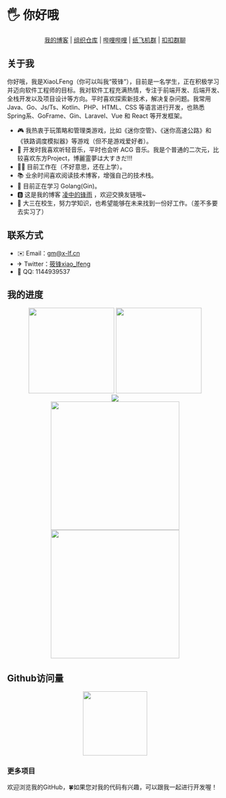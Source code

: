 # 🖐️ 你好哦

<div align="center">
    <a href="https://blog.x-lf.com">我的博客</a>
    <span>|</span>
    <a href="https://git-fy.cn/XiaoLFeng">组织仓库</a>
    <span>|</span>
    <a href="https://space.bilibili.com/244321572">哔哩哔哩</a>
    <span>|</span>
    <a href="https://t.me/xf_talk">纸飞机群</a>
    <span>|</span>
    <a href="https://qm.qq.com/cgi-bin/qm/qr?k=viCI56D_CRmtKMQZVzKCm9Rhy_0KUwVQ&jump_from=webapi">扣扣群聊</a>
</div>

## 关于我

你好哦，我是XiaoLFeng（你可以叫我“筱锋”），目前是一名学生，正在积极学习并迈向软件工程师的目标。我对软件工程充满热情，专注于前端开发、后端开发、全栈开发以及项目设计等方向。平时喜欢探索新技术，解决复杂问题。我常用 Java、Go、Js/Ts、Kotlin、PHP、HTML、CSS 等语言进行开发，也熟悉 Spring系、GoFrame、Gin、Laravel、Vue 和 React 等开发框架。


- 🎮 我热衷于玩策略和管理类游戏，比如《迷你空管》、《迷你高速公路》和《铁路调度模拟器》等游戏（但不是游戏爱好者）。
- 🎵 开发时我喜欢听轻音乐，平时也会听 ACG 音乐。我是个普通的二次元，比较喜欢东方Project，博麗霊夢は大すきだ!!!
- 👨‍💻 目前工作在（不好意思，还在上学）。
- 📚 业余时间喜欢阅读技术博客，增强自己的技术栈。
- 🌱 目前正在学习 Golang(Gin)。
- 🅱️ 这是我的博客 [凌中的锋雨](https://blog.x-lf.com/) ，欢迎交换友链哦~
- 🏢 大三在校生，努力学知识，也希望能够在未来找到一份好工作。（差不多要去实习了）

## 联系方式

- ✉️ Email：[gm@x-lf.cn](mailto:gm@x-lf.cn)
- ✈ Twitter：[筱锋xiao_lfeng](https://twitter.com/lfeng_xiao)
- 🐧 QQ: 1144939537


## 我的进度

<div align="center">
    <img src="https://api.githubtrends.io/user/svg/XiaoLFeng/langs?time_range=one_year&include_private=True&compact=True&theme=classic" style="height: 200px">
    <img src="https://github-readme-stats.vercel.app/api?username=XiaoLFeng&show_icons=true&include_all_commits=true&count_private=true&hide_border=true" style="height: 200px">
</div>
<div align="center">
    <img src="https://wakatime.com/share/@018eaa03-bf5e-4f9b-8514-34313eafccfa/a1d7bd8e-5645-41b0-9d48-34d0bba323ec.svg">
</div>
<div align="center">
    <img src="https://wakatime.com/share/@018eaa03-bf5e-4f9b-8514-34313eafccfa/c9b0215d-85ff-47af-a121-da50c97ca2c0.svg" style="height: 300px">
    <img src="https://wakatime.com/share/@018eaa03-bf5e-4f9b-8514-34313eafccfa/447493e6-8461-4f3e-b427-bfaed98e3ec6.svg" style="height: 300px">
</div>

## Github访问量
<div align="center">
    <img src="https://api.moedog.org/count/@XiaoLFeng.readme" style="height: 150px">
</div>

### 更多项目

欢迎浏览我的GitHub，🍀如果您对我的代码有兴趣，可以跟我一起进行开发喔！